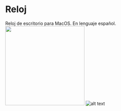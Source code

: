# Reloj
Reloj de escritorio para MacOS.
En lenguaje español.
<img src="https://www.lawebdepatricio/images/TDTChannels.png" width="250" >
![alt text](https://raw.githubusercontent.com/Patriciooo/Reloj/branch/TDTChannels.png)
